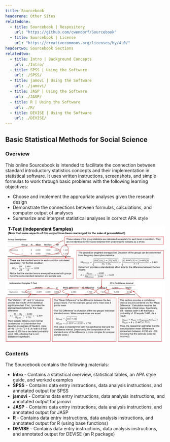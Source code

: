 ```yaml
---
title: Sourcebook
headerone: Other Sites
relatedone:
  - title: Sourcebook | Respository
    url: "https://github.com/cwendorf/Sourcebook"
  - title: Sourcebook | License
    url: "https://creativecommons.org/licenses/by/4.0/"
headertwo: Sourcebook Sections
relatedtwo:
  - title: Intro | Background Concepts
    url: ./Intro/
  - title: SPSS | Using the Software
    url: ./SPSS/
  - title: jamovi | Using the Software
    url: ./jamovi/
  - title: JASP | Using the Software
    url: ./JASP/
  - title: R | Using the Software
    url: ./R/
  - title: DEVISE | Using the Software
    url: ./DEVISE/
---
```


## Basic Statistical Methods for Social Science

### Overview

This online Sourcebook is intended to facilitate the connection between standard introductory statistics concepts and their implementation in statistical software. It uses written instructions, screenshots, and simple formulas to work through basic problems with the following learning objectives:

- Choose and implement the appropriate analyses given the research design
- Demonstrate the connections between formulas, calculations, and computer output of analyses
- Summarize and interpret statistical analyses in correct APA style

<p align="center"><kbd><img src="assets/images/AnnotatedOutput.jpg"></kbd></p>

### Contents

The Sourcebook contains the following materials:

- **Intro** - Contains a statistical overview, statistical tables, an APA style guide, and worked examples
- **SPSS** - Contains data entry instructions, data analysis instructions, and annotated output for SPSS
- **jamovi** - Contains data entry instructions, data analysis instructions, and annotated output for jamovi
- **JASP** - Contains data entry instructions, data analysis instructions, and annotated output for JASP
- **R** - Contains data entry instructions, data analysis instructions, and annotated output for R (using base functions)
- **DEVISE** - Contains data entry instructions, data analysis instructions, and annotated output for DEVISE (an R package)
